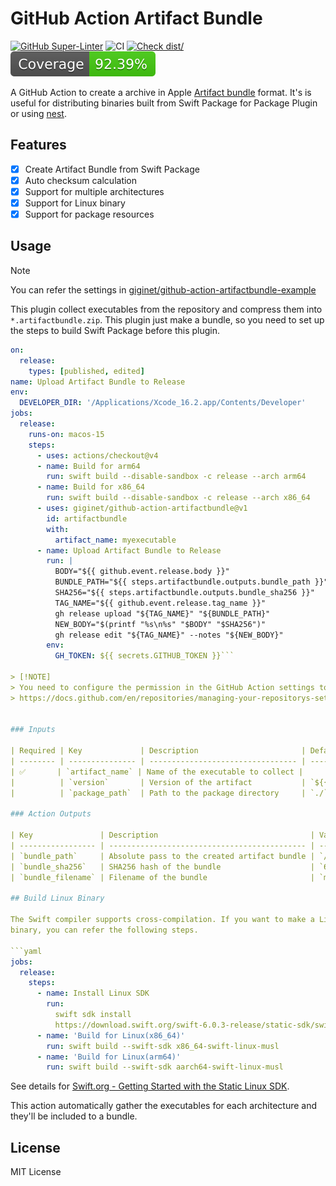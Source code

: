 # GitHub Action Artifact Bundle

[![GitHub Super-Linter](https://github.com/actions/typescript-action/actions/workflows/linter.yml/badge.svg)](https://github.com/super-linter/super-linter)
![CI](https://github.com/actions/typescript-action/actions/workflows/ci.yml/badge.svg)
[![Check dist/](https://github.com/actions/typescript-action/actions/workflows/check-dist.yml/badge.svg)](https://github.com/actions/typescript-action/actions/workflows/check-dist.yml)
[![Coverage](./badges/coverage.svg)](./badges/coverage.svg)

A GitHub Action to create a archive in Apple
[Artifact bundle](https://github.com/swiftlang/swift-evolution/blob/main/proposals/0305-swiftpm-binary-target-improvements.md#artifact-bundle)
format. It's is useful for distributing binaries built from Swift Package for
Package Plugin or using [nest](https://github.com/mtj0928/nest).

## Features

- [x] Create Artifact Bundle from Swift Package
- [x] Auto checksum calculation
- [x] Support for multiple architectures
- [x] Support for Linux binary
- [x] Support for package resources

## Usage

> [!NOTE]
> You can refer the settings in [giginet/github-action-artifactbundle-example](https://github.com/giginet/github-action-artifactbundle-example)

This plugin collect executables from the repository and compress them into
`*.artifactbundle.zip`. This plugin just make a bundle, so you need to set up
the steps to build Swift Package before this plugin.

```yaml
on:
  release:
    types: [published, edited]
name: Upload Artifact Bundle to Release
env:
  DEVELOPER_DIR: '/Applications/Xcode_16.2.app/Contents/Developer'
jobs:
  release:
    runs-on: macos-15
    steps:
      - uses: actions/checkout@v4
      - name: Build for arm64
        run: swift build --disable-sandbox -c release --arch arm64
      - name: Build for x86_64
        run: swift build --disable-sandbox -c release --arch x86_64
      - uses: giginet/github-action-artifactbundle@v1
        id: artifactbundle
        with:
          artifact_name: myexecutable
      - name: Upload Artifact Bundle to Release
        run: |
          BODY="${{ github.event.release.body }}"
          BUNDLE_PATH="${{ steps.artifactbundle.outputs.bundle_path }}"
          SHA256="${{ steps.artifactbundle.outputs.bundle_sha256 }}"
          TAG_NAME="${{ github.event.release.tag_name }}"
          gh release upload "${TAG_NAME}" "${BUNDLE_PATH}"
          NEW_BODY="$(printf "%s\n%s" "$BODY" "$SHA256")"
          gh release edit "${TAG_NAME}" --notes "${NEW_BODY}"
        env:
          GH_TOKEN: ${{ secrets.GITHUB_TOKEN }}```

> [!NOTE]
> You need to configure the permission in the GitHub Action settings to upload the artifacts.
> https://docs.github.com/en/repositories/managing-your-repositorys-settings-and-features/enabling-features-for-your-repository/managing-github-actions-settings-for-a-repository#setting-the-permissions-of-the-github_token-for-your-repository


### Inputs

| Required | Key             | Description                       | Default Value                                                 |
| -------- | --------------- | --------------------------------- | ------------------------------------------------------------- |
| ✅       | `artifact_name` | Name of the executable to collect |                                                               |
|          | `version`       | Version of the artifact           | `${{ github.event.release.tag_name \| ${{ github.ref_name }}` |
|          | `package_path`  | Path to the package directory     | `./`                                                          |

### Action Outputs

| Key               | Description                                  | Value                                                 |
| ----------------- | -------------------------------------------- | ----------------------------------------------------- |
| `bundle_path`     | Absolute pass to the created artifact bundle | `/path/to/.artifacts/myexecutable.artifactbundle.zip` |
| `bundle_sha256`   | SHA256 hash of the bundle                    | `6ac5405041deec86c371ce71e5f7e56b0c7122f4`            |
| `bundle_filename` | Filename of the bundle                       | `myexecutable.artifactbundle.zip`                     |

## Build Linux Binary

The Swift compiler supports cross-compilation. If you want to make a Linux
binary, you can refer the following steps.

```yaml
jobs:
  release:
    steps:
      - name: Install Linux SDK
        run:
          swift sdk install
          https://download.swift.org/swift-6.0.3-release/static-sdk/swift-6.0.3-RELEASE/swift-6.0.3-RELEASE_static-linux-0.0.1.artifactbundle.tar.gz
      - name: 'Build for Linux(x86_64)'
        run: swift build --swift-sdk x86_64-swift-linux-musl
      - name: 'Build for Linux(arm64)'
        run: swift build --swift-sdk aarch64-swift-linux-musl
```

See details for
[Swift.org - Getting Started with the Static Linux SDK](https://www.swift.org/documentation/articles/static-linux-getting-started.html).

This action automatically gather the executables for each architecture and
they'll be included to a bundle.

## License

MIT License
